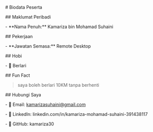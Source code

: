 \# Biodata Peserta



\## Maklumat Peribadi

\- \*\*Nama Penuh:\*\* Kamariza bin Mohamad Suhaini



\## Pekerjaan

\- \*\*Jawatan Semasa:\*\* Remote Desktop



\## Hobi

\- 🎯 Berlari



\## Fun Fact

> saya boleh berlari 10KM tanpa berhenti



\## Hubungi Saya

\- 📧 Email: kamarizasuhaini@gmail.com

\- 🔗 LinkedIn: linkedin.com/in/kamariza-mohamad-suhaini-391438117

\- 🐙 GitHub: kamariza30


